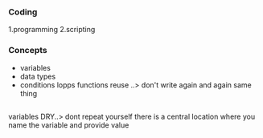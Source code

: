 ### Coding
1.programming
2.scripting

### Concepts

* variables
* data types
* conditions
lopps
functions
reuse ..> don't write again and again same thing

##

variables
DRY..> dont repeat yourself
there is a central location where you name the variable and provide value 